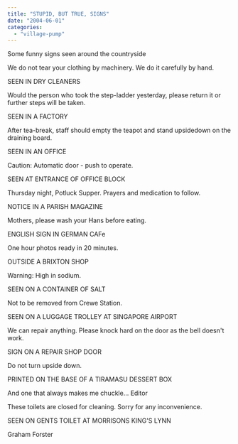 ```yaml
---
title: "STUPID, BUT TRUE, SIGNS"
date: "2004-06-01"
categories: 
  - "village-pump"
---
```


Some funny signs seen around the countryside

We do not tear your clothing by machinery. We do it carefully by hand.

SEEN IN DRY CLEANERS

Would the person who took the step-ladder yesterday, please return it or further steps will be taken.

SEEN IN A FACTORY

After tea-break, staff should empty the teapot and stand upsidedown on the draining board.

SEEN IN AN OFFICE

Caution: Automatic door - push to operate.

SEEN AT ENTRANCE OF OFFICE BLOCK

Thursday night, Potluck Supper. Prayers and medication to follow.

NOTICE IN A PARISH MAGAZINE

Mothers, please wash your Hans before eating.

ENGLISH SIGN IN GERMAN CAFe

One hour photos ready in 20 minutes.

OUTSIDE A BRIXTON SHOP

Warning: High in sodium.

SEEN ON A CONTAINER OF SALT

Not to be removed from Crewe Station.

SEEN ON A LUGGAGE TROLLEY AT SINGAPORE AIRPORT

We can repair anything. Please knock hard on the door as the bell doesn't work.

SIGN ON A REPAIR SHOP DOOR

Do not turn upside down.

PRINTED ON THE BASE OF A TIRAMASU DESSERT BOX

And one that always makes me chuckle... Editor

These toilets are closed for cleaning. Sorry for any inconvenience.

SEEN ON GENTS TOILET AT MORRISONS KING'S LYNN

Graham Forster
